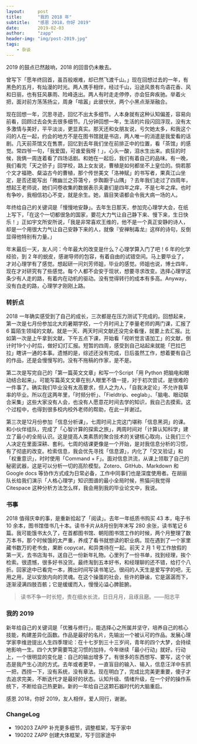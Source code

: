 ```yaml
---
layout:     post
title:      "我的 2018 年"
subtitle:   "感恩 2018，你好 2019"
date:       2019-02-03
author:     "zapp"
header-img: "img/post-2019.jpg"
tags:
    - 杂谈
---
```

 
2019 的鼓点已然敲响，2018 的回音仍未散去。

曾写下「愿年终回首，虽百般艰难，却已然飞渡千山。」现在回想过去的一年，有黑色的五月，有灿漫的时光。两人携手相伴，经过千山，沿途风景有鸟语花香、风和日丽，也有狂风暴雨、险峰迭出。两人有时走走停停，亦会狂奔疾驰。举着火把，面对前方荡荡扬尘，周身「喧嚣」此彼伏伏，两个小黑点渐渐融合。

现在回想一年，沉思寻迹，回忆不出太多细节。人本身就有这种认知偏差，容易向前看，回顾过去会失去很多细节。几分钟回想一年，生活的片段闪回浮现，没有太多激情与美好，平平淡淡，更显真实。那天还和女朋友说，亏欠她太多，和我这个闷的人在一起，约会的地方不是在图书馆就是书店，两人唯一的消遣是我爱看的话剧。几天前茶馆又在售票，回忆到去年我们坐在前排正中的位置，看「茶馆」的感觉。常四爷一句，「我爱国，可谁爱我呀！」，心头一酸，泪水生出来。疯狂的时候，我俩一周连着看了四场话剧。和她在一起后，我们有着自己的品味。有一晚，我们看完「天之骄子」回学校，路上女友说，曹植是如何都坐不上皇位的。倘若那个文才福艳、粲溢古今的曹植，那个传世美文「洛神赋」的书写者，果真江山坐定，是否还能写出「微幽兰之芬蔼兮，步踟蹰于山隅」？去年我们走过了四周年，想起王老师说，她们问卷收集的数据表示夫妻们是四年之痒，不是七年之痒。也时有争吵，我相信初心不变，就是余生。她，眉目笑语都会令我大病一场的人。

年终给自己的关键词是「慢慢地安静」。去年生日那天，参加完心理学大会，在纸上写下，「在这个一切都很急的国家，要花大力气让自己静下来、慢下来，生日快乐！」正如宇文所安所说，「我是非常喜欢王维的，他不是一个真正安静的诗人，却是一个用很大力气让自己安静下来的人，就像『安禅制毒龙』这样的诗句，反倒显得他特别有力量。」

年末最后一天，友人问：今年最大的改变是什么？心理学算入门了吧！6 年的化学经验，到 2 年的蜕皮，感谢导师的包容，有着自由的试错空间。马上要毕业了，才对心理学有了感觉。想起研一问刘芳师姐，毕业的感觉。师姐也说，博士四年，现在才对研究有了些感觉。每个人都不会安于现状，想要寻求改变。选择心理学这条少有人走的路，有着内在动机的驱动。没有觉得转行的成本有多高。Anyway，没有白走的路，心理学才刚刚上路。

### 转折点

2018 一年确实感受到了自己的成长，三次都是在压力测试下完成的。回想起来，第一次是七月份参加北大的暑期学校，一个月时间上了李量老师的两门课，汇报了 6 篇陌生领域的文献。就是一天、两天时间文献还没完全看懂，就要上去汇报。比如第一次是上午拿到文献，下午五点下课，开始看「视听觉言语加工」的文献，倒计时19个小时后，做好幻灯汇报。短暂的四周，感受到自己站起来就能「巴拉巴拉」瞎讲一通的本事。遗憾的是，综述还没有完成，日后虽然工作，想着要有自己的作品，还是会慢慢写的。没有不拖稿的作家，是不是。

第二次是写完自己的「第一篇英文文章」和写一个Script「用 Python 把脑电和眼动结合起来」。可能写篇英文文章在别人眼里不值一提，对于初次尝试，是很难的一件事了。确实我们毕业没有太高要求，但人之为人，「自我决定论」不允许我草率的毕业。所以在这两年里，「时频分析」、「Fieldtrip、eeglab」、「脑电、眼动联合采集」这些大家没有人会，也没有人愿意花时间去学的知识，我自己去摸索。这个过程中，也得到很多校内校外老师的帮助，在此一并谢过。

第三次是12月份参加「信息分析课」，七周时间上完这门堪称「信息黑洞」的课。和小伙伴组队，完成了「心智计算的探索之旅」，两周时间对「计算认知科学」建立了最小的全局认识。这是提高人类素质的聚合技术的关键核心取向，让我们三个人决定在里面深耕、套利。七周的结课更像是一个开始，是对我信息分析的习惯，有了彻底的改变。检索信息，我会优先寻找「信息源」，内化了「交叉验证」和「权重意识」，时时使用「Command + F」。面对信息洪流，从课上领取了自己的秘密武器，这是可以分析一切的高阶模型。Zotero、GitHub、Markdown 和 Google docs 等协作方式成为日常必备，工作中同事们也是深度使用者。在胡丽队长给我们演示「人格心理学」知识图谱的最小全局时候，熊猫问我觉得 Citespace 这种分析方法怎么样，我会用到我的毕业论文中，我说。

### 书事

2018 值得庆幸的事，是重新拾起了「阅读」。去年一年纸质书购买 43 本，电子书 10 余本，图书馆借书几十本。读书卡片从8月份到年末写 280 余张，读书笔记 6 篇。我可能饿书太久了，在首都图书馆、朝阳图书馆工作的时候，两个月整理了数万本书，那个时候饿的太严重，养成了看书就想读的职业病。现在遇到了一个家里藏书数万的老书虫，果断 copycat，和异类待在一起。前天 2 月 1 号工作放假的第一天，去书店淘书，送自己一份新年礼物。心里列了一份书单，找到经理，挨个检索。很遗憾，很多好书没货。最终淘到五本好书，和经理聊的还不错，给打个八折。回家途中已看完一本，腾出时间写读书笔记。很闷的人天生是爱写字的吧，无用之用，足以安放内向的灵魂。在这个操蛋的社会，些许的静谧，它是潺潺而下，逐渐浸满四肢百骸；它是缓缓而入，慢慢沁溢心脾脏腑。

>  读书不争一时长短，贵在细水长流，日日月月，且琢且磨。——阳志平

### 我的 2019
新年给自己的关键词是「优雅与修行」，能选择心之所属并坚守，培养自己的核心技能，构建差异化函数。作品是最好的名片，先输出一个被认可的作品。发展心理学家李维逊提出人生四季理论：在十七岁到三十三岁间，青年的四个大梦，会持续地影响一生。四个大梦需要笃定习惯的加持，今年继续「最小行动」就好。行动上，一个很明显的变化是：自己的输出增多了。有很多的东西想写、要写，这个状态是我产生心流的方式。去年或者更早，一直盲目的输入、输入，信息汪洋中东抓一把，西捞一下，没有系统，没有章法。现在明白了，完成比完美更重要，傻子才去追求完美，不断迭代才是最好的状态。认知升级、情绪升级，在一个好的操作系统下，不断给自己热更新。新的一年给自己这颗石器时代的大脑重启。

感恩 2018，你好 2019，友人相伴，爱人同行，谢谢。

### ChangeLog
* 190203 ZAPP 补充更多细节，调整框架，写于家中
* 190202 ZAPP 创建大体框架，写于回家途中



